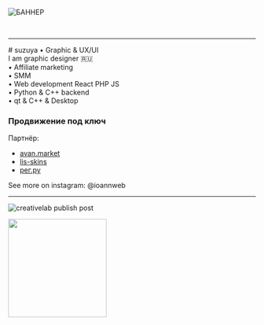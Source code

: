 ![БАННЕР](https://github.com/user-attachments/assets/64a77f73-2d14-4459-831d-03e64403a4b3)



<br/>
<hr>
# suzuya • Graphic & UX/UI
<br/>
I am graphic designer 🇷🇺<br/>  
• Affiliate marketing<br/>
• SMM<br/>
• Web development React PHP JS<br/>
• Python & C++ backend<br/>
• qt & C++ & Desktop<br/>


### Продвижение под ключ

Партнёр:
- [avan.market](https://avan.market)
- [lis-skins](https://lis-skins)
- [рег.ру](https://reg.ru)

See more on instagram: @ioannweb
<br/>
<hr>

![creativelab publish post](https://github.com/user-attachments/assets/e356565c-c084-4aa1-84f2-1817e3111e8f)

<img src="https://github.com/user-attachments/assets/e356565c-c084-4aa1-84f2-1817e3111e8f" width="200" height="200">

